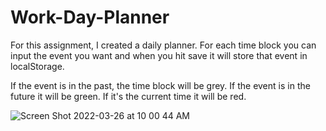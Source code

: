 # Work-Day-Planner

For this assignment, I created a daily planner. For each time block you can input the event you want and when you hit save it will store that event in localStorage. 

If the event is in the past, the time block will be grey. If the event is in the future it will be green. If it's the current time it will be red.

![Screen Shot 2022-03-26 at 10 00 44 AM](https://user-images.githubusercontent.com/98861520/160247615-06a6edb8-ecdc-4bb3-955d-9bae952043f5.png)
